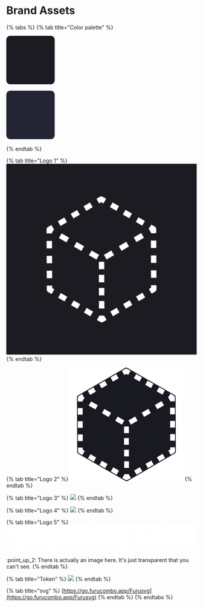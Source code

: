 # Brand Assets

{% tabs %}
{% tab title="Color palette" %}


![#1B1B21](../.gitbook/assets/1b1b21.png)

![#232535](../.gitbook/assets/232535.png)


{% endtab %}

{% tab title="Logo 1" %}
![](../.gitbook/assets/furucombo-logo-512x512.png)
{% endtab %}

{% tab title="Logo 2" %}
![](../.gitbook/assets/logo-300x300.png)
{% endtab %}

{% tab title="Logo 3" %}
![](../.gitbook/assets/furucombo\_logo\_250-2-.png)
{% endtab %}

{% tab title="Logo 4" %}
![](../.gitbook/assets/furucombo\_logo.png)
{% endtab %}

{% tab title="Logo 5" %}
![](../.gitbook/assets/logo.png)

:point\_up\_2: There is actually an image here. It's just transparent that you can't see.&#x20;
{% endtab %}

{% tab title="Token" %}
![](../.gitbook/assets/combo\_token\_ol.png)
{% endtab %}

{% tab title="svg" %}
[https://go.furucombo.app/Furusvg](https://go.furucombo.app/Furusvg)
{% endtab %}
{% endtabs %}

